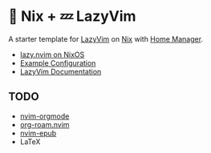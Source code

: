 #  Nix + 💤 LazyVim

A starter template for [LazyVim](https://github.com/LazyVim/LazyVim) on [Nix](https://nixos.org/)
with [Home Manager](https://nix-community.github.io/home-manager/).

- [lazy.nvim on NixOS](https://nixalted.com/lazynvim-nixos.html)
- [Example Configuration](https://github.com/KFearsoff/NixOS-config/tree/main/nixosModules/neovim)
- [LazyVim Documentation](https://www.lazyvim.org/configuration)

## TODO

- [nvim-orgmode](https://github.com/nvim-orgmode/orgmode)
- [org-roam.nvim](https://github.com/chipsenkbeil/org-roam.nvim?tab=readme-ov-file)
- [nvim-epub](https://github.com/CrystalDime/epub.nvim)
- LaTeX
